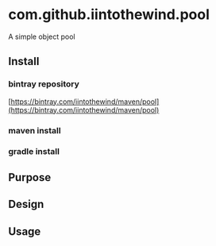 

# com.github.iintothewind.pool
A simple object pool

## Install

### bintray repository

[https://bintray.com/iintothewind/maven/pool](https://bintray.com/iintothewind/maven/pool)

### maven install


### gradle install


## Purpose


## Design



## Usage
